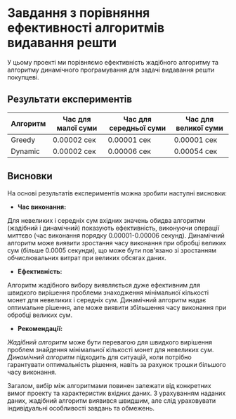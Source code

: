 # Завдання з порівняння ефективності алгоритмів видавання решти

У цьому проекті ми порівняємо ефективність жадібного алгоритму та алгоритму динамічного програмування для задачі видавання решти покупцеві.

## Результати експериментів

| Алгоритм | Час для малої суми | Час для середньої суми | Час для великої суми |
| --------- | ------------------ | ---------------------- | -------------------- |
| Greedy    | 0.00002 сек       | 0.00001 сек            | 0.00001 сек          |
| Dynamic   | 0.00002 сек       | 0.00006 сек            | 0.00054 сек          |

## Висновки

На основі результатів експериментів можна зробити наступні висновки:

- **Час виконання:**

Для невеликих і середніх сум вхідних значень обидва алгоритми (жадібний і динамічний) показують ефективність, виконуючи операції миттєво (час виконання порядку 0.00001-0.00006 секунд).
Динамічний алгоритм може виявити зростання часу виконання при обробці великих сум (більше 0.0005 секунди), що може бути пов'язано зі зростанням обчислювальних витрат при великих обсягах даних.

- **Ефективність:**

Алгоритм жадібного вибору виявляється дуже ефективним для швидкого вирішення проблеми знаходження мінімальної кількості монет для невеликих і середніх сум.
Динамічний алгоритм надає оптимальне рішення, але може виявити збільшення часу виконання при обробці великих сум.

- **Рекомендації:**

*Жадібний алгоритм* може бути перевагою для швидкого вирішення проблем знайдення мінімальної кількості монет для невеликих сум.
*Динамічний алгоритм* підходить для ситуацій, коли потрібно гарантувати оптимальність рішення, навіть за рахунок трошки більшого часу виконання.

Загалом, вибір між алгоритмами повинен залежати від конкретних вимог проекту та характеристик вхідних даних. З урахуванням наданих даних, жадібний алгоритм виявився швидшим, але слід ураховувати індивідуальні особливості завдань та обмежень. 